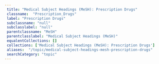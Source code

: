 ```yaml
--- 
 title: "Medical Subject Headings (MeSH): Prescription Drugs" 
 classname:  "Prescription_Drugs" 
 label: "Prescription Drugs" 
 subclassname: "null" 
 subclasslabel: "null" 
 parentclassname: "MeSH" 
 parentclasslabel: "Medical Subject Headings (MeSH)" 
 equalentCollections: [] 
 collections: ['Medical Subject Headings (MeSH): Prescription Drugs']
 aliases:  "/topic/medical-subject-headings-mesh-prescription-drugs"  
 searchCategory: "topic" 
---
```


